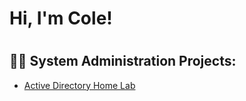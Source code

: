 <h1>Hi, I'm Cole! <h1>

<h2>👨‍💻 System Administration Projects:</h2>

  -  [Active Directory Home Lab](github.com/colemillertech)
